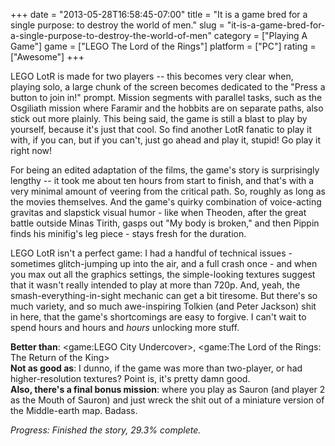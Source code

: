 +++
date = "2013-05-28T16:58:45-07:00"
title = "It is a game bred for a single purpose: to destroy the world of men."
slug = "it-is-a-game-bred-for-a-single-purpose-to-destroy-the-world-of-men"
category = ["Playing A Game"]
game = ["LEGO The Lord of the Rings"]
platform = ["PC"]
rating = ["Awesome"]
+++

LEGO LotR is made for two players -- this becomes very clear when, playing solo, a large chunk of the screen becomes dedicated to the "Press a button to join in!" prompt.  Mission segments with parallel tasks, such as the Osgiliath mission where Faramir and the hobbits are on separate paths, also stick out more plainly.  This being said, the game is still a blast to play by yourself, because it's just that cool.  So find another LotR fanatic to play it with, if you can, but if you can't, just go ahead and play it, stupid!  Go play it right now!

For being an edited adaptation of the films, the game's story is surprisingly lengthy -- it took me about ten hours from start to finish, and that's with a very minimal amount of veering from the critical path.  So, roughly as long as the movies themselves.  And the game's quirky combination of voice-acting gravitas and slapstick visual humor - like when Theoden, after the great battle outside Minas Tirith, gasps out "My body is broken," and then Pippin finds his minifig's leg piece - stays fresh for the duration.

LEGO LotR isn't a perfect game: I had a handful of technical issues - sometimes glitch-jumping up into the air, and a full crash once - and when you max out all the graphics settings, the simple-looking textures suggest that it wasn't really intended to play at more than 720p.  And, yeah, the smash-everything-in-sight mechanic can get a bit tiresome.  But there's so much variety, and so much awe-inspiring Tolkien (and Peter Jackson) shit in here, that the game's shortcomings are easy to forgive.  I can't wait to spend hours and hours and <i>hours</i> unlocking more stuff.

<b>Better than</b>: <game:LEGO City Undercover>, <game:The Lord of the Rings: The Return of the King>  
<b>Not as good as</b>: I dunno, if the game was more than two-player, or had higher-resolution textures?  Point is, it's pretty damn good.  
<b>Also, there's a final bonus mission</b>: where you play as Sauron (and player 2 as the Mouth of Sauron) and just wreck the shit out of a miniature version of the Middle-earth map.  Badass.

<i>Progress: Finished the story, 29.3\% complete.</i>